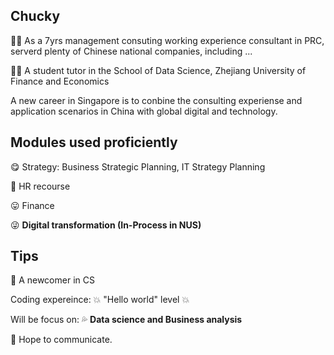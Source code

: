 ## Chucky
:farmer: As a 7yrs management consuting working experience consultant in PRC, serverd plenty of Chinese national companies, including ...

:teacher: A student tutor in the School of Data Science, Zhejiang University of Finance and Economics

A new career in Singapore is to conbine the consulting experiense and application scenarios in China with global digital and technology.

## Modules used proficiently
:yum: Strategy: Business Strategic Planning, IT Strategy Planning

:hugs: HR recourse

:stuck_out_tongue: Finance

:stuck_out_tongue_winking_eye: **Digital transformation (In-Process in NUS)**

## Tips
:100: A newcomer in CS

Coding expereince: :boom: "Hello world" level :boom:

Will be focus on: :sweat_drops:	**Data science and Business analysis**

:cake:	Hope to communicate.
